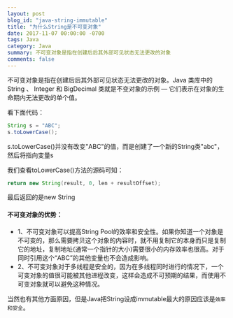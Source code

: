 ```yaml
---
layout: post
blog_id: "java-string-immutable"
title: "为什么String是不可变对象"
date: 2017-11-07 00:00:00 -0700
tags: Java
category: Java
summary: 不可变对象是指在创建后后其外部可见状态无法更改的对象
comments: false
---
```


不可变对象是指在创建后后其外部可见状态无法更改的对象。Java 类库中的 String 、 Integer 和 BigDecimal 类就是不变对象的示例 ― 它们表示在对象的生命期内无法更改的单个值。

看下面代码：

```java
String s = "ABC";
s.toLowerCase();
```

s.toLowerCase()并没有改变"ABC"的值，而是创建了一个新的String类"abc"，然后将指向变量s

我们查看toLowerCase()方法的源码可知：

```java
return new String(result, 0, len + resultOffset);
```

最后返回的是new String

#### 不可变对象的优势：

+ 1、不可变对象可以提高String Pool的效率和安全性。如果你知道一个对象是不可变的，那么需要拷贝这个对象的内容时，就不用复制它的本身而只是复制它的地址，复制地址(通常一个指针的大小)需要很小的内存效率也很高。对于同时引用这个“ABC”的其他变量也不会造成影响。
+ 2、不可变对象对于多线程是安全的，因为在多线程同时进行的情况下，一个可变对象的值很可能被其他进程改变，这样会造成不可预期的结果，而使用不可变对象就可以避免这种情况。

当然也有其他方面原因，但是Java把String设成immutable最大的原因应该是`效率和安全`。